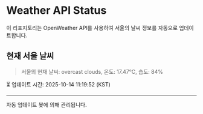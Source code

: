 
# Weather API Status

이 리포지토리는 OpenWeather API를 사용하여 서울의 날씨 정보를 자동으로 업데이트합니다.

## 현재 서울 날씨
> 서울의 현재 날씨: overcast clouds, 온도: 17.47°C, 습도: 84%

⏳ 업데이트 시간: 2025-10-14 11:19:52 (KST)

---
자동 업데이트 봇에 의해 관리됩니다.
